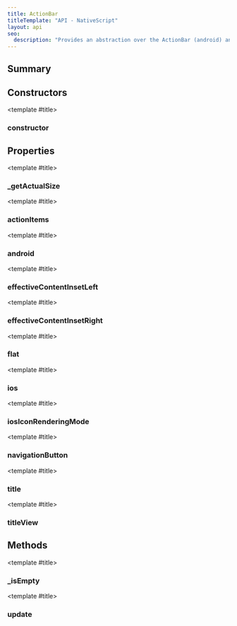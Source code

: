 ```yaml
---
title: ActionBar
titleTemplate: "API - NativeScript"
layout: api
seo:
  description: "Provides an abstraction over the ActionBar (android) and NavigationBar (iOS)."
---
```


<!-- This page is auto generated, do not edit manually. -->
<!-- Run "yarn generate:api-docs" to regenerate -->

<script setup lang="ts">
  import { provide } from "vue";
  import API_DATA from "./ActionBar.data.json";
  
  provide('API_DATA', API_DATA);
</script>

<APIRefHierarchy v-once />

<APIRefComment commentBase64="eyJibG9ja1RhZ3MiOltdLCJtb2RpZmllclRhZ3MiOnt9LCJzdW1tYXJ5IjpbeyJraW5kIjoidGV4dCIsInRleHQiOiJQcm92aWRlcyBhbiBhYnN0cmFjdGlvbiBvdmVyIHRoZSBBY3Rpb25CYXIgKGFuZHJvaWQpIGFuZCBOYXZpZ2F0aW9uQmFyIChpT1MpLiJ9XX0=" v-once />

## <Heading ignore>Summary</Heading>

<APIRefSummary v-once />

## Constructors

<div class="">

<APIRef for="2978" v-once>

<template #title>

### constructor

</template>

</APIRef>

</div>

## Properties

<div class="isPrivate isOptional">

<APIRef for="2994" v-once>

<template #title>

### _getActualSize

</template>

</APIRef>

</div>

<div class="">

<APIRef for="2984" v-once>

<template #title>

### actionItems

</template>

</APIRef>

</div>

<div class="">

<APIRef for="2985" v-once>

<template #title>

### android

</template>

</APIRef>

</div>

<div class="isPublic">

<APIRef for="2988" v-once>

<template #title>

### effectiveContentInsetLeft

</template>

</APIRef>

</div>

<div class="isPublic">

<APIRef for="2989" v-once>

<template #title>

### effectiveContentInsetRight

</template>

</APIRef>

</div>

<div class="">

<APIRef for="2983" v-once>

<template #title>

### flat

</template>

</APIRef>

</div>

<div class="">

<APIRef for="2986" v-once>

<template #title>

### ios

</template>

</APIRef>

</div>

<div class="">

<APIRef for="2987" v-once>

<template #title>

### iosIconRenderingMode

</template>

</APIRef>

</div>

<div class="">

<APIRef for="2982" v-once>

<template #title>

### navigationButton

</template>

</APIRef>

</div>

<div class="">

<APIRef for="2980" v-once>

<template #title>

### title

</template>

</APIRef>

</div>

<div class="">

<APIRef for="2981" v-once>

<template #title>

### titleView

</template>

</APIRef>

</div>

## Methods

<div class="isPrivate">

<APIRef for="2992" v-once>

<template #title>

### _isEmpty

</template>

</APIRef>

</div>

<div class="">

<APIRef for="2990" v-once>

<template #title>

### update

</template>

</APIRef>

</div>
